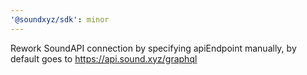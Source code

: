 ```yaml
---
'@soundxyz/sdk': minor
---
```


Rework SoundAPI connection by specifying apiEndpoint manually, by default goes to https://api.sound.xyz/graphql
